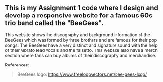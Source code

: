 ## This is my Assignment 1 code where I design and develop a responsive website for a famous 60s trio band called the "BeeGees".
This website shows the discography and background information of the BeeGees which was formed by three brothers and are famous for their pop songs. The BeeGees have a very distinct and signature sound with the help of their vibrato lead vocals and the falsetto. This website also have a merch section where fans can buy albums of their discography and merchandise.

References:

> BeeGees logo: https://www.freelogovectors.net/bee-gees-logo/